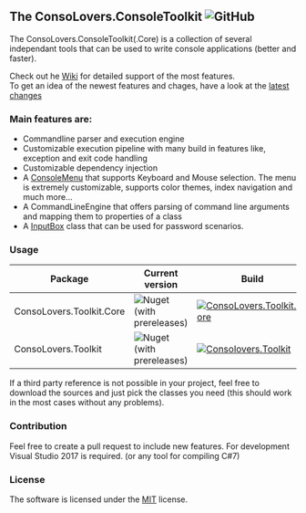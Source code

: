 ## The ConsoLovers.ConsoleToolkit ![GitHub](https://img.shields.io/github/license/bramerdaniel/ConsoLovers?style=plastic)
The ConsoLovers.ConsoleToolkit(.Core) is a collection of several independant tools that can be used to write console applications (better and faster).

Check out he [Wiki](https://github.com/bramerdaniel/ConsoLovers/wiki) for detailed support of the most features.   
To get an idea of the newest features and chages, have a look at the [latest changes](LatestChanges.md)

### Main features are:
* Commandline parser and execution engine
* Customizable execution pipeline with many build in features like, exception and exit code handling  
* Customizable dependency injection
* A [ConsoleMenu](https://github.com/bramerdaniel/ConsoLovers/wiki/ConsoleMenu) that supports Keyboard and Mouse selection.
  The menu is extremely customizable, supports color themes, index navigation and much more...
* A CommandLineEngine that offers parsing of command line arguments and mapping them to properties of a class 
* A [InputBox](https://github.com/bramerdaniel/ConsoLovers/wiki/InputBox) class that can be used for password scenarios.




### Usage

Package  | Current version | Build
-------- | -------- | --------
ConsoLovers.Toolkit.Core   | ![Nuget (with prereleases)](https://img.shields.io/nuget/vpre/ConsoLovers.ConsoleToolkit.Core?style=plastic) | [![ConsoLovers.Toolkit.Core](https://github.com/bramerdaniel/ConsoLovers/actions/workflows/build-Toolkit.Core.yml/badge.svg)](https://github.com/bramerdaniel/ConsoLovers/actions/workflows/build-Toolkit.Core.yml)
ConsoLovers.Toolkit   | ![Nuget (with prereleases)](https://img.shields.io/nuget/vpre/ConsoLovers.ConsoleToolkit?style=plastic) | [![Consolovers.Toolkit](https://github.com/bramerdaniel/ConsoLovers/actions/workflows/build-Toolkit.yml/badge.svg)](https://github.com/bramerdaniel/ConsoLovers/actions/workflows/build-Toolkit.yml)

If a third party reference is not possible in your project, feel free to download the sources 
and just pick the classes you need (this should work in the most cases without any problems). 

### Contribution
Feel free to create a pull request to include new features. 
For development Visual Studio 2017 is required. (or any tool for compiling C#7)

### License
The software is licensed under the [MIT](LICENSE) license.
